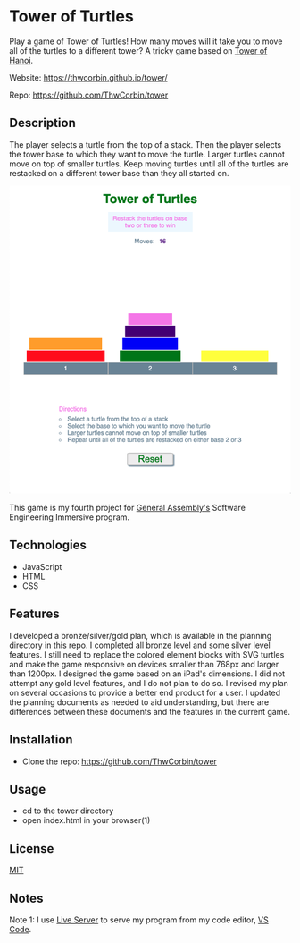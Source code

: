 # Tower of Turtles

Play a game of Tower of Turtles! How many moves will it take you to move all of the turtles to a different tower? A tricky game based on [Tower of Hanoi](https://en.wikipedia.org/wiki/Tower_of_Hanoi, "Wikipedia entry for Tower of Hanoi").

Website: https://thwcorbin.github.io/tower/

Repo: https://github.com/ThwCorbin/tower

## Description

The player selects a turtle from the top of a stack. Then the player selects the tower base to which they want to move the turtle. Larger turtles cannot move on top of smaller turtles. Keep moving turtles until all of the turtles are restacked on a different tower base than they all started on.

![Tower of Turtles screenshot](/tower-of-turtles-corbin.png "title")

This game is my fourth project for [General Assembly's](https://generalassemb.ly/ "General Assembly homepage") Software Engineering Immersive program.

## Technologies

- JavaScript
- HTML
- CSS

## Features

I developed a bronze/silver/gold plan, which is available in the planning directory in this repo. I completed all bronze level and some silver level features. I still need to replace the colored element blocks with SVG turtles and make the game responsive on devices smaller than 768px and larger than 1200px. I designed the game based on an iPad's dimensions. I did not attempt any gold level features, and I do not plan to do so. I revised my plan on several occasions to provide a better end product for a user. I updated the planning documents as needed to aid understanding, but there are differences between these documents and the features in the current game.

## Installation

- Clone the repo: https://github.com/ThwCorbin/tower

## Usage

- cd to the tower directory
- open index.html in your browser(1)

## License

[MIT](LICENSE.txt "MIT License text file")

## Notes

Note 1: I use [Live Server](https://marketplace.visualstudio.com/items?itemName=ritwickdey.LiveServer "Live Server extension") to serve my program from my code editor, [VS Code](https://code.visualstudio.com/ "Visual Studio Code editor").
